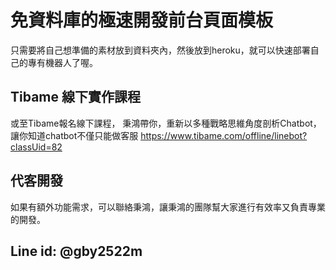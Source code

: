 # 免資料庫的極速開發前台頁面模板
只需要將自己想準備的素材放到資料夾內，然後放到heroku，就可以快速部署自己的專有機器人了喔。

## Tibame 線下實作課程
或至Tibame報名線下課程，
秉鴻帶你，重新以多種戰略思維角度剖析Chatbot，讓你知道chatbot不僅只能做客服
https://www.tibame.com/offline/linebot?classUid=82

## 代客開發 
如果有額外功能需求，可以聯絡秉鴻，讓秉鴻的團隊幫大家進行有效率又負責專業的開發。

## Line id: @gby2522m